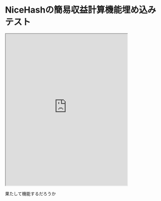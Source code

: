 # NiceHashの簡易収益計算機能埋め込みテスト

<iframe src="https://widget.nicehash.com/profcalc" width="400" height="500" scrolling="no" id="nhiframe"></iframe>  
  
  
果たして機能するだろうか
